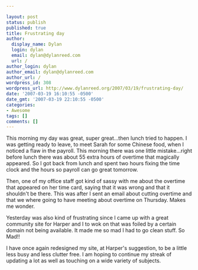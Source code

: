```yaml
---

layout: post
status: publish
published: true
title: Frustrating day
author:
  display_name: Dylan
  login: dylan
  email: dylan@dylanreed.com
  url: /
author_login: dylan
author_email: dylan@dylanreed.com
author_url: /
wordpress_id: 308
wordpress_url: http://www.dylanreed.org/2007/03/19/frustrating-day/
date: '2007-03-19 16:10:55 -0500'
date_gmt: '2007-03-19 22:10:55 -0500'
categories:
- Awesome
tags: []
comments: []
---
```


This morning my day was great, super great...then lunch tried to happen. I was getting ready to leave, to meet Sarah for some Chinese food, when I noticed a flaw in the payroll. This morning there was one little mistake...right before lunch there was about 55 extra hours of overtime that magically appeared. So I got back from lunch and spent two hours  fixing the time clock and the hours so payroll can go great tomorrow. 

Then, one of my office staff got kind of sassy with me about the overtime that appeared on her time card, saying that it was wrong and that it shouldn't be there. This was after I sent an email about cutting overtime and that we where going to have meeting about overtime on Thursday. Makes me wonder.

Yesterday was also kind of frustrating since I came up with a great community site for Harper and I to wok on that was foiled by a certain domain not being available. It made me so mad I had to go clean stuff. So Mad!!

I have once again redesigned my site, at Harper's suggestion, to be a little less busy and less clutter free. I am hoping to continue my streak of updating a lot as well as touching on a wide variety of subjects.
